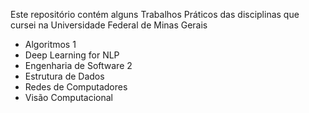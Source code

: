 Este repositório contém alguns Trabalhos Práticos das disciplinas que cursei na Universidade Federal de Minas Gerais

- Algoritmos 1
- Deep Learning for NLP
- Engenharia de Software 2
- Estrutura de Dados
- Redes de Computadores
- Visão Computacional
